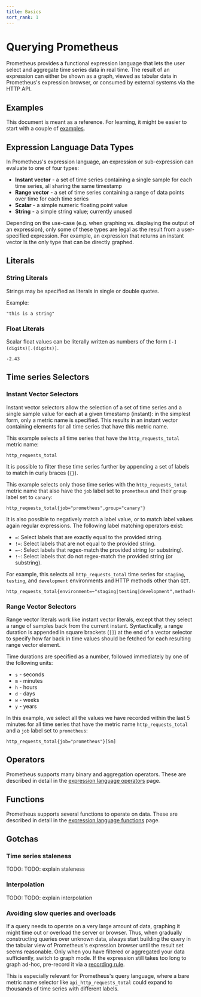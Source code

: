 ```yaml
---
title: Basics
sort_rank: 1
---
```


# Querying Prometheus

Prometheus provides a functional expression language that lets the user select
and aggregate time series data in real time. The result of an expression can
either be shown as a graph, viewed as tabular data in Prometheus's expression
browser, or consumed by external systems via the HTTP API.

## Examples

This document is meant as a reference. For learning, it might be easier to
start with a couple of [examples](/docs/querying/examples).

## Expression Language Data Types

In Prometheus's expression language, an expression or sub-expression can
evaluate to one of four types:

* **Instant vector** - a set of time series containing a single sample for each time series, all sharing the same timestamp
* **Range vector** - a set of time series containing a range of data points over time for each time series
* **Scalar** - a simple numeric floating point value
* **String** - a simple string value; currently unused

Depending on the use-case (e.g. when graphing vs. displaying the output of an
expression), only some of these types are legal as the result from a
user-specified expression. For example, an expression that returns an instant
vector is the only type that can be directly graphed.

## Literals

### String Literals

Strings may be specified as literals in single or double quotes.

Example:

    "this is a string"

### Float Literals

Scalar float values can be literally written as numbers of the form
`[-](digits)[.(digits)]`.

    -2.43

## Time series Selectors

### Instant Vector Selectors

Instant vector selectors allow the selection of a set of time series and a
single sample value for each at a given timestamp (instant): in the simplest
form, only a metric name is specified. This results in an instant vector
containing elements for all time series that have this metric name.

This example selects all time series that have the `http_requests_total` metric
name:

    http_requests_total

It is possible to filter these time series further by appending a set of labels
to match in curly braces (`{}`).

This example selects only those time series with the `http_requests_total`
metric name that also have the `job` label set to `prometheus` and their
`group` label set to `canary`:

    http_requests_total{job="prometheus",group="canary"}

It is also possible to negatively match a label value, or to match label values
again regular expressions. The following label matching operators exist:

* `=`: Select labels that are exactly equal to the provided string.
* `!=`: Select labels that are not equal to the provided string.
* `=~`: Select labels that regex-match the provided string (or substring).
* `!~`: Select labels that do not regex-match the provided string (or substring).

For example, this selects all `http_requests_total` time series for `staging`,
`testing`, and `development` environments and HTTP methods other than `GET`.

    http_requests_total{environment=~"staging|testing|development",method!="GET"}

### Range Vector Selectors

Range vector literals work like instant vector literals, except that they
select a range of samples back from the current instant. Syntactically, a range
duration is appended in square brackets (`[]`) at the end of a vector selector
to specify how far back in time values should be fetched for each resulting
range vector element.

Time durations are specified as a number, followed immediately by one of the
following units:

* `s` - seconds
* `m` - minutes
* `h` - hours
* `d` - days
* `w` - weeks
* `y` - years

In this example, we select all the values we have recorded within the last 5
minutes for all time series that have the metric name `http_requests_total` and
a `job` label set to `prometheus`:

    http_requests_total{job="prometheus"}[5m]

## Operators

Prometheus supports many binary and aggregation operators. These are described
in detail in the [expression language operators](/docs/querying/operators) page.

## Functions

Prometheus supports several functions to operate on data. These are described
in detail in the [expression language functions](/docs/querying/functions) page.

## Gotchas

### Time series staleness

TODO: TODO: explain staleness

### Interpolation

TODO: TODO: explain interpolation

### Avoiding slow queries and overloads

If a query needs to operate on a very large amount of data, graphing it might
time out or overload the server or browser. Thus, when gradually constructing
queries over unknown data, always start building the query in the tabular view
of Prometheus's expression browser until the result set seems reasonable.  Only
when you have filtered or aggregated your data sufficiently, switch to graph
mode. If the expression still takes too long to graph ad-hoc, pre-record it via
a [recording rule](/docs/operating/rules/#recording-rules).

This is especially relevant for Prometheus's query language, where a bare
metric name selector like `api_http_requests_total` could expand to thousands
of time series with different labels.
